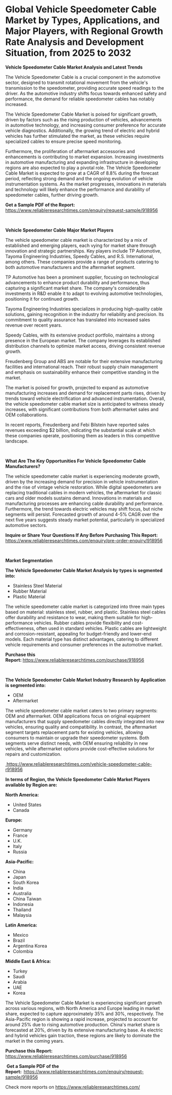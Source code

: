 <p><h1>Global Vehicle Speedometer Cable Market by Types, Applications, and Major Players, with Regional Growth Rate Analysis and Development Situation, from 2025 to 2032</h1></p><p><strong>Vehicle Speedometer Cable Market Analysis and Latest Trends</strong></p>
<p><p>The Vehicle Speedometer Cable is a crucial component in the automotive sector, designed to transmit rotational movement from the vehicle's transmission to the speedometer, providing accurate speed readings to the driver. As the automotive industry shifts focus towards enhanced safety and performance, the demand for reliable speedometer cables has notably increased.</p><p>The Vehicle Speedometer Cable Market is poised for significant growth, driven by factors such as the rising production of vehicles, advancements in automotive technology, and increasing consumer preference for accurate vehicle diagnostics. Additionally, the growing trend of electric and hybrid vehicles has further stimulated the market, as these vehicles require specialized cables to ensure precise speed monitoring. </p><p>Furthermore, the proliferation of aftermarket accessories and enhancements is contributing to market expansion. Increasing investments in automotive manufacturing and expanding infrastructure in developing regions are also expected to play a pivotal role. The Vehicle Speedometer Cable Market is expected to grow at a CAGR of 8.8% during the forecast period, reflecting strong demand and the ongoing evolution of vehicle instrumentation systems. As the market progresses, innovations in materials and technology will likely enhance the performance and durability of speedometer cables, further driving growth.</p></p>
<p><strong>Get a Sample PDF of the Report:&nbsp;</strong> <a href="https://www.reliableresearchtimes.com/enquiry/request-sample/918956?utm_campaign=3264&utm_medium=2&utm_source=Github&utm_content=ia&utm_term=30032025&utm_id=vehicle-speedometer-cable">https://www.reliableresearchtimes.com/enquiry/request-sample/918956</a></p>
<p>&nbsp;</p>
<p><strong>Vehicle Speedometer Cable Major Market Players</strong></p>
<p><p>The vehicle speedometer cable market is characterized by a mix of established and emerging players, each vying for market share through innovation and strategic partnerships. Key players include TP Automotive, Tayoma Engineering Industries, Speedy Cables, and R.S. International, among others. These companies provide a range of products catering to both automotive manufacturers and the aftermarket segment.</p><p>TP Automotive has been a prominent supplier, focusing on technological advancements to enhance product durability and performance, thus capturing a significant market share. The company's considerable investments in R&D enable it to adapt to evolving automotive technologies, positioning it for continued growth.</p><p>Tayoma Engineering Industries specializes in producing high-quality cable solutions, gaining recognition in the industry for reliability and precision. Its commitment to quality assurance has translated into increased sales revenue over recent years.</p><p>Speedy Cables, with its extensive product portfolio, maintains a strong presence in the European market. The company leverages its established distribution channels to optimize market access, driving consistent revenue growth.</p><p>Freudenberg Group and ABS are notable for their extensive manufacturing facilities and international reach. Their robust supply chain management and emphasis on sustainability enhance their competitive standing in the market.</p><p>The market is poised for growth, projected to expand as automotive manufacturing increases and demand for replacement parts rises, driven by trends toward vehicle electrification and advanced instrumentation. Overall, the vehicle speedometer cable market size is anticipated to witness steady increases, with significant contributions from both aftermarket sales and OEM collaborations. </p><p>In recent reports, Freudenberg and Febi Bilstein have reported sales revenues exceeding $2 billion, indicating the substantial scale at which these companies operate, positioning them as leaders in this competitive landscape.</p></p>
<p>&nbsp;</p>
<p><strong>What Are The Key Opportunities For Vehicle Speedometer Cable Manufacturers?</strong></p>
<p><p>The vehicle speedometer cable market is experiencing moderate growth, driven by the increasing demand for precision in vehicle instrumentation and the rise of vintage vehicle restoration. While digital speedometers are replacing traditional cables in modern vehicles, the aftermarket for classic cars and older models sustains demand. Innovations in materials and manufacturing processes are enhancing cable durability and performance. Furthermore, the trend towards electric vehicles may shift focus, but niche segments will persist. Forecasted growth of around 4-5% CAGR over the next five years suggests steady market potential, particularly in specialized automotive sectors.</p></p>
<p><strong>Inquire or Share Your Questions If Any Before Purchasing This Report:</strong> <a href="https://www.reliableresearchtimes.com/enquiry/pre-order-enquiry/918956?utm_campaign=3264&utm_medium=2&utm_source=Github&utm_content=ia&utm_term=30032025&utm_id=vehicle-speedometer-cable">https://www.reliableresearchtimes.com/enquiry/pre-order-enquiry/918956</a></p>
<p>&nbsp;</p>
<p><strong>Market Segmentation</strong></p>
<p><strong>The Vehicle Speedometer Cable Market Analysis by types is segmented into:</strong></p>
<p><ul><li>Stainless Steel Material</li><li>Rubber Material</li><li>Plastic Material</li></ul></p>
<p><p>The vehicle speedometer cable market is categorized into three main types based on material: stainless steel, rubber, and plastic. Stainless steel cables offer durability and resistance to wear, making them suitable for high-performance vehicles. Rubber cables provide flexibility and cost-effectiveness, often used in standard vehicles. Plastic cables are lightweight and corrosion-resistant, appealing for budget-friendly and lower-end models. Each material type has distinct advantages, catering to different vehicle requirements and consumer preferences in the automotive market.</p></p>
<p><strong>Purchase this Report:&nbsp;</strong><a href="https://www.reliableresearchtimes.com/purchase/918956?utm_campaign=3264&utm_medium=2&utm_source=Github&utm_content=ia&utm_term=30032025&utm_id=vehicle-speedometer-cable">https://www.reliableresearchtimes.com/purchase/918956</a></p>
<p>&nbsp;</p>
<p><strong>The Vehicle Speedometer Cable Market Industry Research by Application is segmented into:</strong></p>
<p><ul><li>OEM</li><li>Aftermarket</li></ul></p>
<p><p>The vehicle speedometer cable market caters to two primary segments: OEM and aftermarket. OEM applications focus on original equipment manufacturers that supply speedometer cables directly integrated into new vehicles, ensuring quality and compatibility. In contrast, the aftermarket segment targets replacement parts for existing vehicles, allowing consumers to maintain or upgrade their speedometer systems. Both segments serve distinct needs, with OEM ensuring reliability in new vehicles, while aftermarket options provide cost-effective solutions for repairs and customization.</p></p>
<p><a href="https://www.reliableresearchtimes.com/vehicle-speedometer-cable-r918956?utm_campaign=3264&utm_medium=2&utm_source=Github&utm_content=ia&utm_term=30032025&utm_id=vehicle-speedometer-cable">&nbsp;https://www.reliableresearchtimes.com/vehicle-speedometer-cable-r918956</a></p>
<p><strong>In terms of Region, the Vehicle Speedometer Cable Market Players available by Region are:</strong></p>
<p>
    <p> <strong> North America: </strong>
        <ul>
            <li>United States</li>
            <li>Canada</li>
        </ul>
        </p> 
    <p> <strong> Europe: </strong>
        <ul>
            <li>Germany</li>
            <li>France</li>
            <li>U.K.</li>
            <li>Italy</li>
            <li>Russia</li>
        </ul>
        </p> 
    <p> <strong> Asia-Pacific: </strong>
        <ul>
            <li>China</li>
            <li>Japan</li>
            <li>South Korea</li>
            <li>India</li>
            <li>Australia</li>
            <li>China Taiwan</li>
            <li>Indonesia</li>
            <li>Thailand</li>
            <li>Malaysia</li>
        </ul>
        </p> 
    <p> <strong> Latin America: </strong>
        <ul>
            <li>Mexico</li>
            <li>Brazil</li>
            <li>Argentina Korea</li>
            <li>Colombia</li>
        </ul>
        </p> 
    <p> <strong> Middle East & Africa: </strong>
        <ul>
            <li>Turkey</li>
            <li>Saudi</li>
            <li>Arabia</li>
            <li>UAE</li>
            <li>Korea</li>
        </ul>
    </p>
    </p>
<p><p>The Vehicle Speedometer Cable Market is experiencing significant growth across various regions, with North America and Europe leading in market share, expected to capture approximately 35% and 30%, respectively. The Asia-Pacific region is showing a rapid increase, projected to account for around 25% due to rising automotive production. China's market share is forecasted at 20%, driven by its extensive manufacturing base. As electric and hybrid vehicles gain traction, these regions are likely to dominate the market in the coming years.</p></p>
<p><strong>Purchase this Report: </strong><a href="https://www.reliableresearchtimes.com/purchase/918956?utm_campaign=3264&utm_medium=2&utm_source=Github&utm_content=ia&utm_term=30032025&utm_id=vehicle-speedometer-cable">https://www.reliableresearchtimes.com/purchase/918956</a></p>
<p>&nbsp;<strong>Get a Sample PDF of the Report:&nbsp;&nbsp;</strong><a href="https://www.reliableresearchtimes.com/enquiry/request-sample/918956?utm_campaign=3264&utm_medium=2&utm_source=Github&utm_content=ia&utm_term=30032025&utm_id=vehicle-speedometer-cable">https://www.reliableresearchtimes.com/enquiry/request-sample/918956</a></p>
<p><strong></strong></p>
<p>Check more reports on <a href="https://www.reliableresearchtimes.com/?utm_campaign=3264&utm_medium=2&utm_source=Github&utm_content=ia&utm_term=30032025&utm_id=vehicle-speedometer-cable">https://www.reliableresearchtimes.com/</a></p>